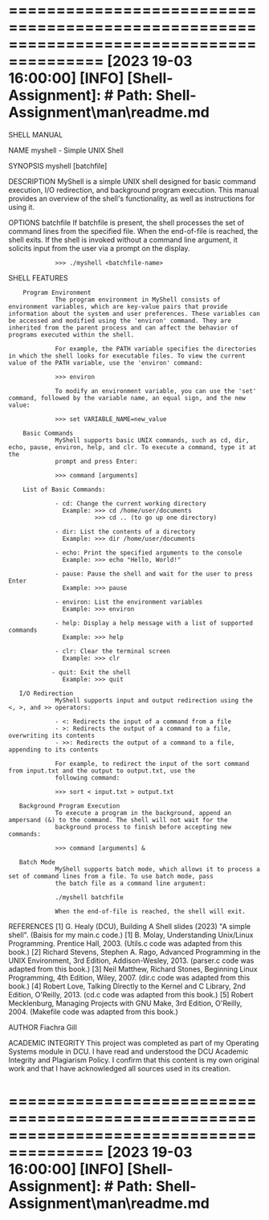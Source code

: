 ========================================================================================
[2023 19-03 16:00:00] [INFO] [Shell-Assignment]: # Path: Shell-Assignment\man\readme.md
========================================================================================

SHELL MANUAL

NAME
       myshell - Simple UNIX Shell

SYNOPSIS
       myshell [batchfile]

DESCRIPTION
       MyShell is a simple UNIX shell designed for basic command execution, I/O redirection, and background program execution.
       This manual provides an overview of the shell's functionality, as well as instructions for using it.

OPTIONS
       batchfile
                 If batchfile is present, the shell processes the set of command lines from the specified file. When the end-of-file
                 is reached, the shell exits. If the shell is invoked without a command line argument, it solicits input from the
                 user via a prompt on the display.

                 >>> ./myshell <batchfile-name>

SHELL FEATURES
       

        Program Environment
                 The program environment in MyShell consists of environment variables, which are key-value pairs that provide information about the system and user preferences. These variables can be accessed and modified using the 'environ' command. They are inherited from the parent process and can affect the behavior of programs executed within the shell.

                 For example, the PATH variable specifies the directories in which the shell looks for executable files. To view the current value of the PATH variable, use the 'environ' command:

                 >>> environ

                 To modify an environment variable, you can use the 'set' command, followed by the variable name, an equal sign, and the new value:

                 >>> set VARIABLE_NAME=new_value
        
        Basic Commands
                 MyShell supports basic UNIX commands, such as cd, dir, echo, pause, environ, help, and clr. To execute a command, type it at the
                 prompt and press Enter:

                 >>> command [arguments]

        List of Basic Commands:

                 - cd: Change the current working directory
                   Example: >>> cd /home/user/documents
                            >>> cd .. (to go up one directory)

                 - dir: List the contents of a directory
                   Example: >>> dir /home/user/documents

                 - echo: Print the specified arguments to the console
                   Example: >>> echo "Hello, World!"

                 - pause: Pause the shell and wait for the user to press Enter
                   Example: >>> pause

                 - environ: List the environment variables
                   Example: >>> environ

                 - help: Display a help message with a list of supported commands
                   Example: >>> help

                 - clr: Clear the terminal screen
                   Example: >>> clr

                - quit: Exit the shell
                   Example: >>> quit

       I/O Redirection
                 MyShell supports input and output redirection using the <, >, and >> operators:

                 - <: Redirects the input of a command from a file
                 - >: Redirects the output of a command to a file, overwriting its contents
                 - >>: Redirects the output of a command to a file, appending to its contents

                 For example, to redirect the input of the sort command from input.txt and the output to output.txt, use the
                 following command:

                 >>> sort < input.txt > output.txt

       Background Program Execution
                 To execute a program in the background, append an ampersand (&) to the command. The shell will not wait for the
                 background process to finish before accepting new commands:

                 >>> command [arguments] &

       Batch Mode
                 MyShell supports batch mode, which allows it to process a set of command lines from a file. To use batch mode, pass
                 the batch file as a command line argument:

                 ./myshell batchfile

                 When the end-of-file is reached, the shell will exit.

REFERENCES
       [1]  G. Healy (DCU), Building A Shell slides (2023) "A simple shell".
            (Baisis for my main.c code.)
       [1] B. Molay, Understanding Unix/Linux Programming. Prentice Hall, 2003. 
           (Utils.c code was adapted from this book.)
       [2] Richard Stevens, Stephen A. Rago, Advanced Programming in the UNIX Environment, 3rd Edition, Addison-Wesley, 2013.
           (parser.c code was adapted from this book.)
       [3] Neil Matthew, Richard Stones, Beginning Linux Programming, 4th Edition, Wiley, 2007.
           (dir.c code was adapted from this book.)
       [4] Robert Love, Talking Directly to the Kernel and C Library, 2nd Edition, O'Reilly, 2013.
           (cd.c code was adapted from this book.)
       [5] Robert Mecklenburg, Managing Projects with GNU Make, 3rd Edition, O'Reilly, 2004.
           (Makefile code was adapted from this book.)

AUTHOR
       Fiachra Gill

ACADEMIC INTEGRITY
       This project was completed as part of my Operating Systems module in DCU. I have read and understood the DCU Academic Integrity and Plagiarism Policy. I confirm that this content is my own original work and that I have acknowledged all sources used in its creation.

========================================================================================
[2023 19-03 16:00:00] [INFO] [Shell-Assignment]: # Path: Shell-Assignment\man\readme.md
========================================================================================
